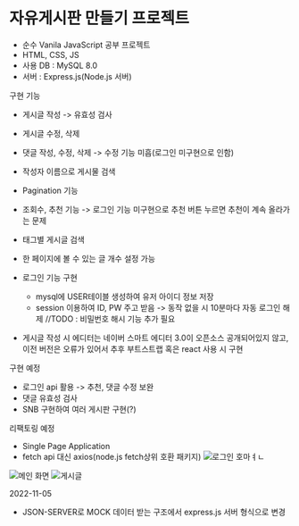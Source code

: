 # 자유게시판 만들기 프로젝트

- 순수 Vanila JavaScript 공부 프로젝트
- HTML, CSS, JS
- 사용 DB : MySQL 8.0
- 서버 : Express.js(Node.js 서버)

구현 기능

- 게시글 작성
  -> 유효성 검사
- 게시글 수정, 삭제
- 댓글 작성, 수정, 삭제
  -> 수정 기능 미흡(로그인 미구현으로 인함)
- 작성자 이름으로 게시물 검색
- Pagination 기능
- 조회수, 추천 기능
  -> 로그인 기능 미구현으로 추천 버튼 누르면 추천이 계속 올라가는 문제
- 태그별 게시글 검색
- 한 페이지에 볼 수 있는 글 개수 설정 가능
- 로그인 기능 구현

  - mysql에 USER테이블 생성하여 유저 아이디 정보 저장
  - session 이용하여 ID, PW 주고 받음 -> 동작 없을 시 10분마다 자동 로그인 해제
    //TODO : 비밀번호 해시 기능 추가 필요

- 게시글 작성 시 에디터는 네이버 스마트 에디터 3.0이 오픈소스 공개되어있지 않고, 이전 버전은 오류가 있어서 추후 부트스트랩 혹은 react 사용 시 구현

구현 예정

- 로그인 api 활용
  -> 추천, 댓글 수정 보완
- 댓글 유효성 검사
- SNB 구현하여 여러 게시판 구현(?)

리팩토링 예정

- Single Page Application
- fetch api 대신 axios(node.js fetch상위 호환 패키지)
![로그인 호마ㅕㄴ](https://user-images.githubusercontent.com/65962363/201859329-0f654030-a6b6-4579-b784-94f1c813d995.png)

![메인 화면](https://user-images.githubusercontent.com/65962363/201858697-1239e5a0-481e-4b50-baaf-b3b475f940ed.png)
![게시글](https://user-images.githubusercontent.com/65962363/201859113-e94a5ac4-b57f-4c29-9bf7-0125a6ba1dfa.png)

2022-11-05

- JSON-SERVER로 MOCK 데이터 받는 구조에서 express.js 서버 형식으로 변경
